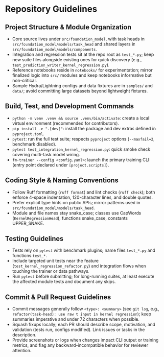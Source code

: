 # Repository Guidelines

## Project Structure & Module Organization
- Core source lives under `src/foundation_model`, with task heads in `src/foundation_model/models/task_head` and shared layers in `src/foundation_model/models/components`.
- Integration and regression tests sit at the repo root as `test_*.py`; keep new suite files alongside existing ones for quick discovery (e.g., `test_prediction_writer_kernel_regression.py`).
- Reference notebooks reside in `notebooks/` for experimentation; mirror finalized logic into `src/` modules and keep notebooks informative but non-critical.
- Sample Hydra/Lightning configs and data fixtures are in `samples/` and `data/`; avoid committing large datasets beyond lightweight fixtures.

## Build, Test, and Development Commands
- `python -m venv .venv && source .venv/bin/activate`: create a local virtual environment (recommended for contributors).
- `pip install -e ".[dev]"`: install the package and dev extras defined in `pyproject.toml`.
- `pytest`: run the full test suite; respects `pyproject` options (`--maxfail=2`, benchmark disabled).
- `pytest test_integration_kernel_regression.py`: quick smoke check covering multi-task model wiring.
- `fm-trainer --config <config.yaml>`: launch the primary training CLI (entry point declared under `[project.scripts]`).

## Coding Style & Naming Conventions
- Follow Ruff formatting (`ruff format`) and lint checks (`ruff check`); both enforce 4-space indentation, 120-character lines, and double quotes.
- Prefer explicit type hints on public APIs; mirror patterns used in `src/foundation_model/models/task_head`.
- Module and file names stay snake_case; classes use CapWords (`KernelRegressionHead`), functions snake_case, constants UPPER_SNAKE.

## Testing Guidelines
- Tests rely on `pytest` with benchmark plugins; name files `test_*.py` and functions `test_*`.
- Include targeted unit tests near the feature (`test_kernel_regression_refactor.py`) and integration flows when touching the trainer or data pathways.
- Run `pytest` before submitting; for long-running suites, at least execute the affected module tests and document any skips.

## Commit & Pull Request Guidelines
- Commit messages generally follow `<type>: <summary>` (see `git log`, e.g., `refactor(task-head): use raw t input in kernel regression`); keep summaries imperative and under 72 characters when possible.
- Squash fixups locally; each PR should describe scope, motivation, and validation (tests run, configs modified). Link issues or tasks in the description.
- Provide screenshots or logs when changes impact CLI output or training metrics, and flag any backward-incompatible behavior for reviewer attention.
